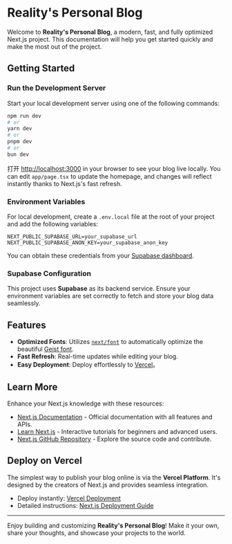# Reality's Personal Blog

Welcome to **Reality's Personal Blog**, a modern, fast, and fully optimized Next.js project. This documentation will help you get started quickly and make the most out of the project.

## Getting Started

### Run the Development Server

Start your local development server using one of the following commands:

```bash
npm run dev
# or
yarn dev
# or
pnpm dev
# or
bun dev
```

打开 [http://localhost:3000](http://localhost:3000) in your browser to see your blog live locally. You can edit `app/page.tsx` to update the homepage, and changes will reflect instantly thanks to Next.js's fast refresh.

### Environment Variables

For local development, create a `.env.local` file at the root of your project and add the following variables:

```env
NEXT_PUBLIC_SUPABASE_URL=your_supabase_url
NEXT_PUBLIC_SUPABASE_ANON_KEY=your_supabase_anon_key
```

You can obtain these credentials from your [Supabase dashboard](https://app.supabase.com).

### Supabase Configuration

This project uses **Supabase** as its backend service. Ensure your environment variables are set correctly to fetch and store your blog data seamlessly.

## Features

- **Optimized Fonts**: Utilizes [`next/font`](https://nextjs.org/docs/app/building-your-application/optimizing/fonts) to automatically optimize the beautiful [Geist font](https://vercel.com/font).
- **Fast Refresh**: Real-time updates while editing your blog.
- **Easy Deployment**: Deploy effortlessly to [Vercel](https://vercel.com/new?utm_medium=default-template&filter=next.js&utm_source=create-next-app&utm_campaign=create-next-app-readme)。

## Learn More

Enhance your Next.js knowledge with these resources:

- [Next.js Documentation](https://nextjs.org/docs) - Official documentation with all features and APIs.
- [Learn Next.js](https://nextjs.org/learn) - Interactive tutorials for beginners and advanced users.
- [Next.js GitHub Repository](https://github.com/vercel/next.js) - Explore the source code and contribute.

## Deploy on Vercel

The simplest way to publish your blog online is via the **Vercel Platform**. It's designed by the creators of Next.js and provides seamless integration.

- Deploy instantly: [Vercel Deployment](https://vercel.com/new?utm_medium=default-template&filter=next.js&utm_source=create-next-app&utm_campaign=create-next-app-readme)
- Detailed instructions: [Next.js Deployment Guide](https://nextjs.org/docs/app/building-your-application/deploying)

---

Enjoy building and customizing **Reality's Personal Blog**! Make it your own, share your thoughts, and showcase your projects to the world.


